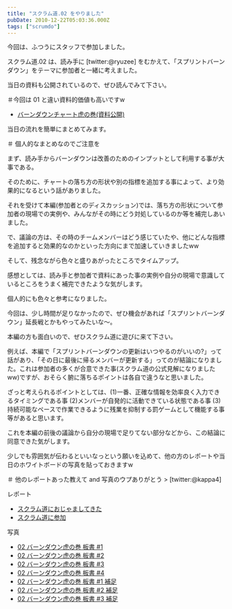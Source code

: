 ```yaml
---
title: "スクラム道.02 をやりました"
pubDate: 2010-12-22T05:03:36.000Z
tags: ["scrumdo"]
---
```


今回は、ふつうにスタッフで参加しました。

スクラム道.02 は、読み手に [twitter:@ryuzee] をむかえて、「スプリントバーンダウン」をテーマに参加者と一緒に考えました。

当日の資料も公開されているので、ぜひ読んでみて下さい。

＃今回は 01 と違い資料的価値も高いですw

- [バーンダウンチャート虎の巻(資料公開)](http://www.ryuzee.com/contents/blog/3548)

当日の流れを簡単にまとめてみます。

＃ 個人的なまとめなのでご注意を

まず、読み手からバーンダウンは改善のためのインプットとして利用する事が大事である。

そのために、チャートの落ち方の形状や別の指標を追加する事によって、より効果的になるという話がありました。

それを受けて本編(参加者とのディスカッション)では、落ち方の形状について参加者の現場での実例や、みんながその時にどう対処しているのか等を補完しあいました。

で、議論の方は、その時のチームメンバーはどう感じていたや、他にどんな指標を追加すると効果的なのかといった方向にまで加速していきましたww

そして、残念ながら色々と盛りあがったところでタイムアップ。

感想としては、読み手と参加者で資料にあった事の実例や自分の現場で意識しているところをうまく補完できたような気がします。

個人的にも色々と参考になりました。

今回は、少し時間が足りなかったので、ぜひ機会があれば「スプリントバーンダウン」延長戦とかもやってみたいな〜。

本編の方も面白いので、ぜひスクラム道に遊びに来て下さい。

例えば、本編で「スプリントバーンダウンの更新はいつやるのがいいの?」って話があり、「その日に最後に帰るメンバーが更新する」ってのが結論になりました。これは参加者の多くが合意できた事(スクラム道の公式見解になりましたww)ですが、おそらく腑に落ちるポイントは各自で違うなと思いました。

ざっと考えられるポイントとしては、(1)一番、正確な情報を効率良く入力できるタイミングである事 (2)メンバーが自発的に活動できている状態である事 (3)持続可能なペースで作業できるように残業を抑制する罰ゲームとして機能する事 等があると思います。

これを本編の前後の議論から自分の現場で足りてない部分などから、この結論に同意できた気がします。

少しでも雰囲気が伝わるといいなっという願いを込めて、他の方のレポートや当日のホワイトボードの写真を貼っておきますw

＃ 他のレポートあった教えて and 写真のウプありがとう > [twitter:@kappa4]

レポート

- [スクラム道におじゃましてきた](http://d.hatena.ne.jp/hogehiga/20101223/1293120310)
- [スクラム道に参加](http://d.hatena.ne.jp/haru01/20101223/1293116579)

写真

- [02 バーンダウン虎の巻 板書 #1](http://plixi.com/p/64626855)
- [02 バーンダウン虎の巻 板書 #2](http://plixi.com/p/64627050)
- [02 バーンダウン虎の巻 板書 #3](http://plixi.com/p/64627205)
- [02 バーンダウン虎の巻 板書 #4](http://plixi.com/p/64627327)
- [02 バーンダウン虎の巻 板書 #1 補足](http://plixi.com/p/64627674)
- [02 バーンダウン虎の巻 板書 #2 補足](http://plixi.com/p/64627889)
- [02 バーンダウン虎の巻 板書 #3 補足](http://plixi.com/p/64628283)
